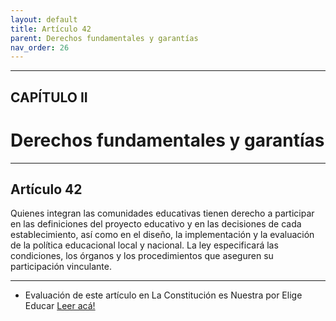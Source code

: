```yaml
---
layout: default
title: Artículo 42
parent: Derechos fundamentales y garantías
nav_order: 26
---
```


---

## CAPÍTULO II
# Derechos fundamentales y garantías

---

## Artículo 42

Quienes integran las comunidades educativas tienen derecho a participar en las definiciones del proyecto educativo y en las decisiones de cada establecimiento, así como en el diseño, la implementación y la evaluación de la política educacional local y nacional. La ley especificará las condiciones, los órganos y los procedimientos que aseguren su participación vinculante.

---
- Evaluación de este artículo en La Constitución es Nuestra por Elige Educar
<a target="_blank" href="https://laconstitucionesnuestra.cl/evaluaciones/verevaluaciones/27">Leer acá!</a>
